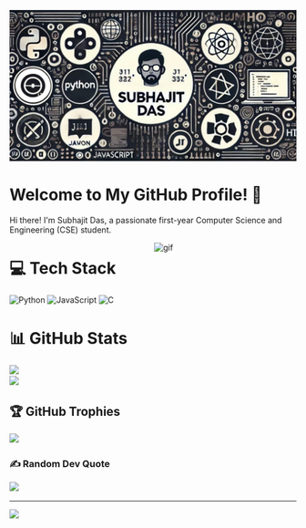 ![Banner](https://github.com/Subhajit-das21/Subhajit-das21/blob/main/banner.jpg?raw=true)

# Welcome to My GitHub Profile! 👋

Hi there! I'm Subhajit Das, a passionate first-year Computer Science and Engineering (CSE) student.

<img align="right" alt="gif" width="250" src="https://gist.githubusercontent.com/theAdityaNVS/f5b585d1082da2dffffea32434f37956/raw/7f9552d0a179b4f84059259fa878199e369b069c/GitHub-logo.gif">

# 💻 Tech Stack
![Python](https://img.shields.io/badge/python-3670A0?style=for-the-badge&logo=python&logoColor=ffdd54) ![JavaScript](https://img.shields.io/badge/javascript-%23323330.svg?style=for-the-badge&logo=javascript&logoColor=%23F7DF1E) ![C](https://img.shields.io/badge/c-%2300599C.svg?style=for-the-badge&logo=c&logoColor=white)
# 📊 GitHub Stats
![](https://github-readme-stats.vercel.app/api?username=Subhajit-das21&theme=dark&hide_border=false&include_all_commits=false&count_private=false)<br/>
![](https://github-readme-streak-stats.herokuapp.com/?user=Subhajit-das21&theme=dark&hide_border=false)<br/>

## 🏆 GitHub Trophies
![](https://github-profile-trophy.vercel.app/?username=Subhajit-das21&theme=radical&no-frame=true&no-bg=true&margin-w=4)

### ✍️ Random Dev Quote
![](https://quotes-github-readme.vercel.app/api?type=horizontal&theme=dark)

---
[![](https://visitcount.itsvg.in/api?id=Subhajit-das21&icon=0&color=0)](https://visitcount.itsvg.in)
